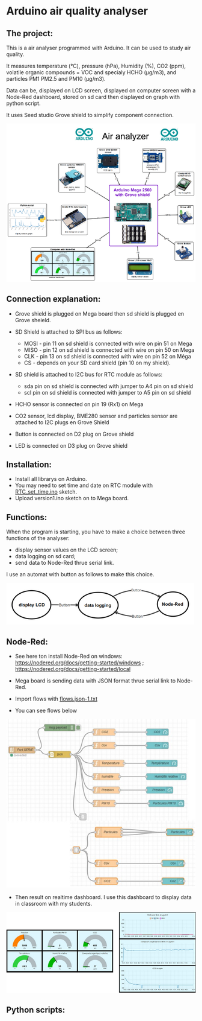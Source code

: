 # Arduino  air quality analyser


## The project:
This is a air analyser programmed with Arduino. It can be used to study air quality.

It measures temperature (°C), pressure (hPa), Humidity (%), CO2 (ppm), volatile organic compounds = VOC and specialy HCHO (µg/m3), and particles PM1 PM2.5 and PM10 (µg/m3).

Data can be,  displayed on LCD screen, displayed on computer screen with a Node-Red dashboard, stored on sd card then displayed on graph with python script.

It uses Seed studio Grove shield to simplify component connection.

![](carte-english.png)

## Connection explanation:
* Grove shield is plugged on Mega board then sd shield is plugged en Grove sheield.

* SD Shield is attached to SPI bus as follows:
    * MOSI - pin 11 on sd shield is connected with wire on  pin 51 on  Mega
    * MISO - pin 12 on sd shield is connected with wire on  pin 50 on Mega
    * CLK - pin 13 on sd shield is connected with wire on  pin 52 on Méga
    * CS  - depends on your SD card shield (pin 10 on my shield).
    
* SD shield is attached to I2C  bus for RTC module as follows:
    * sda pin on sd shield is connected with jumper to  A4 pin on sd shield
    * scl pin on sd shield is connected with jumper to  A5 pin on sd shield
      
* HCHO  sensor is connected on pin 19 (Rx1) on Mega 

* CO2 sensor, lcd display, BME280 sensor and particles sensor are attached to I2C plugs en Grove Shield

* Button is connected on D2 plug on Grove shield

* LED is connected on D3 plug on Grove shield

## Installation:
- Install all librarys on Arduino.
- You may need to set time and date on RTC module with [RTC_set_time.ino](RTC_set_time.ino) sketch.
- Upload version1.ino sketch on to Mega board.

## Functions:
When the program is starting, you have to make a choice between three functions of the analyser:
* display sensor values on the LCD screen;
* data logging on sd card;
* send data to Node-Red thrue serial link.

I use an automat with button as follows to make this choice.

![](automat.png)
## Node-Red:
- See here ton install Node-Red on windows:
https://nodered.org/docs/getting-started/windows  ; https://nodered.org/docs/getting-started/local

- Mega board is sending data with JSON format thrue serial link to Node-Red.
- Import flows with  [flows.json-1.txt](flows.json-1.txt)
- You can see flows below

![](flows.jpg)

- Then result on realtime dashboard. I use this dashboard to display data in classroom with my students.

![](Dashboard.jpg)


## Python scripts:
 

